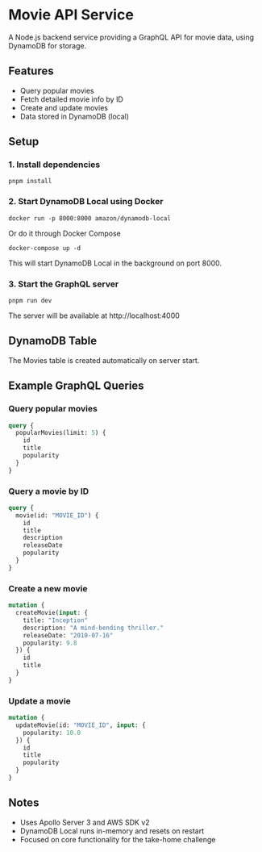 # Movie API Service

A Node.js backend service providing a GraphQL API for movie data, using DynamoDB for storage.

## Features
- Query popular movies
- Fetch detailed movie info by ID
- Create and update movies
- Data stored in DynamoDB (local)

## Setup

### 1. Install dependencies
```
pnpm install
```


### 2. Start DynamoDB Local using Docker
```
docker run -p 8000:8000 amazon/dynamodb-local
```

Or do it through Docker Compose
```
docker-compose up -d
```

This will start DynamoDB Local in the background on port 8000.

### 3. Start the GraphQL server
```
pnpm run dev
```

The server will be available at http://localhost:4000

## DynamoDB Table
The Movies table is created automatically on server start.

## Example GraphQL Queries

### Query popular movies
```graphql
query {
  popularMovies(limit: 5) {
    id
    title
    popularity
  }
}
```

### Query a movie by ID
```graphql
query {
  movie(id: "MOVIE_ID") {
    id
    title
    description
    releaseDate
    popularity
  }
}
```

### Create a new movie
```graphql
mutation {
  createMovie(input: {
    title: "Inception"
    description: "A mind-bending thriller."
    releaseDate: "2010-07-16"
    popularity: 9.8
  }) {
    id
    title
  }
}
```

### Update a movie
```graphql
mutation {
  updateMovie(id: "MOVIE_ID", input: {
    popularity: 10.0
  }) {
    id
    title
    popularity
  }
}
```

## Notes
- Uses Apollo Server 3 and AWS SDK v2
- DynamoDB Local runs in-memory and resets on restart
- Focused on core functionality for the take-home challenge 

